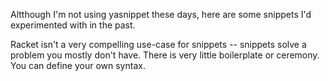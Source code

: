 Altthough I'm not using yasnippet these days, here are some snippets
I'd experimented with in the past.

Racket isn't a very compelling use-case for snippets -- snippets solve
a problem you mostly don't have. There is very little boilerplate or
ceremony. You can define your own syntax.
